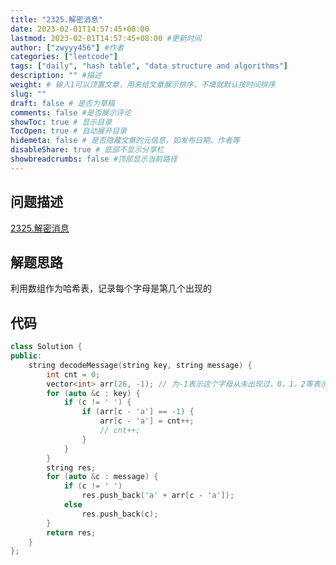 ```yaml
---
title: "2325.解密消息"
date: 2023-02-01T14:57:45+08:00
lastmod: 2023-02-01T14:57:45+08:00 #更新时间
author: ["zwyyy456"] #作者
categories: ["leetcode"]
tags: ["daily", "hash table", "data structure and algorithms"]
description: "" #描述
weight: # 输入1可以顶置文章，用来给文章展示排序，不填就默认按时间排序
slug: ""
draft: false # 是否为草稿
comments: false #是否展示评论
showToc: true # 显示目录
TocOpen: true # 自动展开目录
hidemeta: false # 是否隐藏文章的元信息，如发布日期、作者等
disableShare: true # 底部不显示分享栏
showbreadcrumbs: false #顶部显示当前路径
---
```

## 问题描述
[2325.解密消息](https://leetcode.cn/problems/decode-the-message/)

## 解题思路
利用数组作为哈希表，记录每个字母是第几个出现的

## 代码
```cpp
class Solution {
public:
    string decodeMessage(string key, string message) {
        int cnt = 0;
        vector<int> arr(26, -1); // 为-1表示这个字母从未出现过，0，1，2等表示这个字母对应的解密字母
        for (auto &c : key) {
            if (c != ' ') {
                if (arr[c - 'a'] == -1) {
                    arr[c - 'a'] = cnt++;
                    // cnt++;
                }
            }
        }
        string res;
        for (auto &c : message) {
            if (c != ' ')
                res.push_back('a' + arr[c - 'a']);
            else
                res.push_back(c);
        }
        return res;
    }
};
```

